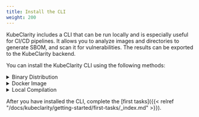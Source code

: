 ```yaml
---
title: Install the CLI
weight: 200
---
```


KubeClarity includes a CLI that can be run locally and is especially useful for CI/CD pipelines. It allows you to analyze images and directories to generate SBOM, and scan it for vulnerabilities. The results can be exported to the KubeClarity backend.

You can install the KubeClarity CLI using the following methods:

<details><summary>Binary Distribution</summary><p>

1. Download the release distribution for your OS from the [releases page](https://github.com/openclarity/kubeclarity/releases).
1. Unpack the `kubeclarity-cli` binary, then add it to your PATH.

</p></details>

<details><summary>Docker Image</summary><p>

A Docker image is available at `ghcr.io/openclarity/kubeclarity-cli` with list of
available tags [here](https://github.com/openclarity/kubeclarity/pkgs/container/kubeclarity-cli/versions).

</p></details>

<details><summary>Local Compilation</summary><p>

1. [Clone the project repo](https://github.com/openclarity/kubeclarity/).
1. Run:

    ```shell
    make cli
    ```

1. Copy `./cli/bin/cli` to your PATH under `kubeclarity-cli`.

</p></details>

After you have installed the CLI, complete the [first tasks]({{< relref "/docs/kubeclarity/getting-started/first-tasks/_index.md" >}}).
